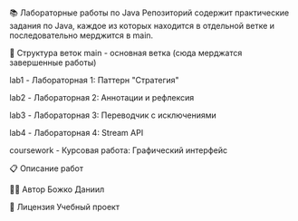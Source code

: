 📚 Лабораторные работы по Java
Репозиторий содержит практические задания по Java, каждое из которых находится в отдельной ветке и последовательно мерджится в main.

🌿 Структура веток
main - основная ветка (сюда мерджатся завершенные работы)

lab1 - Лабораторная 1: Паттерн "Стратегия"

lab2 - Лабораторная 2: Аннотации и рефлексия

lab3 - Лабораторная 3: Переводчик с исключениями

lab4 - Лабораторная 4: Stream API

coursework - Курсовая работа: Графический интерфейс

📋 Описание работ

👨‍💻 Автор
Божко Даниил

📄 Лицензия
Учебный проект

